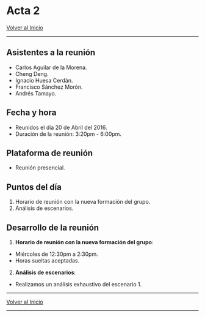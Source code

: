 # Acta 2

[Volver al Inicio](/projects/security)

--------

## Asistentes a la reunión

- Carlos Aguilar de la Morena.
- Cheng Deng.
- Ignacio Huesa Cerdán.
- Francisco Sánchez Morón.
- Andrés Tamayo.

## Fecha y hora

- Reunidos el día 20 de Abril del 2016.
- Duración de la reunión: 3:20pm - 6:00pm.

## Plataforma de reunión

- Reunión presencial.

## Puntos del día

1. Horario de reunión con la nueva formación del grupo.
2. Análisis de escenarios.

## Desarrollo de la reunión

1. __Horario de reunión con la nueva formación del grupo__:
  - Miércoles de 12:30pm a 2:30pm.
  - Horas sueltas aceptadas.
2. __Análisis de escenarios__:
  - Realizamos un análisis exhaustivo del escenario 1.

--------

[Volver al Inicio](/projects/security)

--------
